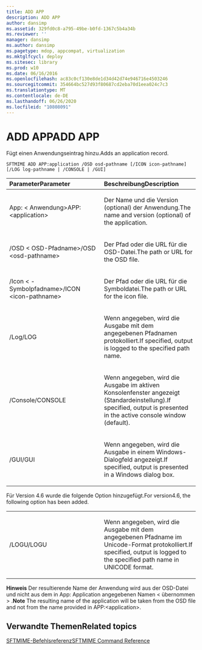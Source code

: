 ```yaml
---
title: ADD APP
description: ADD APP
author: dansimp
ms.assetid: 329fd0c8-a795-49be-b0fd-1367c5b4a34b
ms.reviewer: ''
manager: dansimp
ms.author: dansimp
ms.pagetype: mdop, appcompat, virtualization
ms.mktglfcycl: deploy
ms.sitesec: library
ms.prod: w10
ms.date: 06/16/2016
ms.openlocfilehash: ac83c0cf130e8de1d34d42d74e946716e4503246
ms.sourcegitcommit: 354664bc527d93f80687cd2eba70d1eea024c7c3
ms.translationtype: MT
ms.contentlocale: de-DE
ms.lasthandoff: 06/26/2020
ms.locfileid: "10808091"
---
```

# <span data-ttu-id="0f3d5-103">ADD APP</span><span class="sxs-lookup"><span data-stu-id="0f3d5-103">ADD APP</span></span>


<span data-ttu-id="0f3d5-104">Fügt einen Anwendungseintrag hinzu.</span><span class="sxs-lookup"><span data-stu-id="0f3d5-104">Adds an application record.</span></span>

`SFTMIME ADD APP:application /OSD osd-pathname [/ICON icon-pathname] [/LOG log-pathname | /CONSOLE | /GUI]`

<table>
<colgroup>
<col width="50%" />
<col width="50%" />
</colgroup>
<thead>
<tr class="header">
<th align="left"><span data-ttu-id="0f3d5-105">Parameter</span><span class="sxs-lookup"><span data-stu-id="0f3d5-105">Parameter</span></span></th>
<th align="left"><span data-ttu-id="0f3d5-106">Beschreibung</span><span class="sxs-lookup"><span data-stu-id="0f3d5-106">Description</span></span></th>
</tr>
</thead>
<tbody>
<tr class="odd">
<td align="left"><p><span data-ttu-id="0f3d5-107">App: &lt; Anwendung&gt;</span><span class="sxs-lookup"><span data-stu-id="0f3d5-107">APP:&lt;application&gt;</span></span></p></td>
<td align="left"><p><span data-ttu-id="0f3d5-108">Der Name und die Version (optional) der Anwendung.</span><span class="sxs-lookup"><span data-stu-id="0f3d5-108">The name and version (optional) of the application.</span></span></p></td>
</tr>
<tr class="even">
<td align="left"><p><span data-ttu-id="0f3d5-109">/OSD &lt; OSD-Pfadname&gt;</span><span class="sxs-lookup"><span data-stu-id="0f3d5-109">/OSD &lt;osd-pathname&gt;</span></span></p></td>
<td align="left"><p><span data-ttu-id="0f3d5-110">Der Pfad oder die URL für die OSD-Datei.</span><span class="sxs-lookup"><span data-stu-id="0f3d5-110">The path or URL for the OSD file.</span></span></p></td>
</tr>
<tr class="odd">
<td align="left"><p><span data-ttu-id="0f3d5-111">/Icon &lt; -Symbolpfadname&gt;</span><span class="sxs-lookup"><span data-stu-id="0f3d5-111">/ICON &lt;icon-pathname&gt;</span></span></p></td>
<td align="left"><p><span data-ttu-id="0f3d5-112">Der Pfad oder die URL für die Symboldatei.</span><span class="sxs-lookup"><span data-stu-id="0f3d5-112">The path or URL for the icon file.</span></span></p></td>
</tr>
<tr class="even">
<td align="left"><p><span data-ttu-id="0f3d5-113">/Log</span><span class="sxs-lookup"><span data-stu-id="0f3d5-113">/LOG</span></span></p></td>
<td align="left"><p><span data-ttu-id="0f3d5-114">Wenn angegeben, wird die Ausgabe mit dem angegebenen Pfadnamen protokolliert.</span><span class="sxs-lookup"><span data-stu-id="0f3d5-114">If specified, output is logged to the specified path name.</span></span></p></td>
</tr>
<tr class="odd">
<td align="left"><p><span data-ttu-id="0f3d5-115">/Console</span><span class="sxs-lookup"><span data-stu-id="0f3d5-115">/CONSOLE</span></span></p></td>
<td align="left"><p><span data-ttu-id="0f3d5-116">Wenn angegeben, wird die Ausgabe im aktiven Konsolenfenster angezeigt (Standardeinstellung).</span><span class="sxs-lookup"><span data-stu-id="0f3d5-116">If specified, output is presented in the active console window (default).</span></span></p></td>
</tr>
<tr class="even">
<td align="left"><p><span data-ttu-id="0f3d5-117">/GUI</span><span class="sxs-lookup"><span data-stu-id="0f3d5-117">/GUI</span></span></p></td>
<td align="left"><p><span data-ttu-id="0f3d5-118">Wenn angegeben, wird die Ausgabe in einem Windows-Dialogfeld angezeigt.</span><span class="sxs-lookup"><span data-stu-id="0f3d5-118">If specified, output is presented in a Windows dialog box.</span></span></p></td>
</tr>
</tbody>
</table>

 

<span data-ttu-id="0f3d5-119">Für Version 4.6 wurde die folgende Option hinzugefügt.</span><span class="sxs-lookup"><span data-stu-id="0f3d5-119">For version4.6, the following option has been added.</span></span>

<table>
<colgroup>
<col width="50%" />
<col width="50%" />
</colgroup>
<tbody>
<tr class="odd">
<td align="left"><p><span data-ttu-id="0f3d5-120">/LOGU</span><span class="sxs-lookup"><span data-stu-id="0f3d5-120">/LOGU</span></span></p></td>
<td align="left"><p><span data-ttu-id="0f3d5-121">Wenn angegeben, wird die Ausgabe mit dem angegebenen Pfadname im Unicode-Format protokolliert.</span><span class="sxs-lookup"><span data-stu-id="0f3d5-121">If specified, output is logged to the specified path name in UNICODE format.</span></span></p></td>
</tr>
</tbody>
</table>

 

<span data-ttu-id="0f3d5-122">**Hinweis**  Der resultierende Name der Anwendung wird aus der OSD-Datei und nicht aus dem in App: Application angegebenen Namen &lt; übernommen &gt; .</span><span class="sxs-lookup"><span data-stu-id="0f3d5-122">**Note** The resulting name of the application will be taken from the OSD file and not from the name provided in APP:&lt;application&gt;.</span></span>

 

## <span data-ttu-id="0f3d5-123">Verwandte Themen</span><span class="sxs-lookup"><span data-stu-id="0f3d5-123">Related topics</span></span>


[<span data-ttu-id="0f3d5-124">SFTMIME-Befehlsreferenz</span><span class="sxs-lookup"><span data-stu-id="0f3d5-124">SFTMIME Command Reference</span></span>](sftmime--command-reference.md)

 

 





